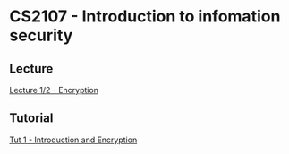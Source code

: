 # CS2107 - Introduction to infomation security

## Lecture
[Lecture 1/2 - Encryption]({{site.baseurl}}/2020-08-14-cs2107-lecture-1-encryption)


## Tutorial
[Tut 1 - Introduction and Encryption]({{site.baseurl}}/2020-08-26-cs2107-tutorial-1-introduction-and-encryption)